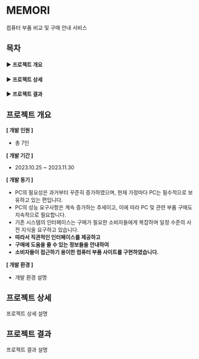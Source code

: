 # MEMORI 
컴퓨터 부품 비교 및 구매 안내 서비스

## 목차
#### ▶ 프로젝트 개요   
#### ▶ 프로젝트 상세   
#### ▶ 프로젝트 결과

## 프로젝트 개요
**[ 개발 인원 ]**
- 총 7인

**[ 개발 기간 ]**   
- 2023.10.25 ~ 2023.11.30

**[ 개발 동기 ]**
- PC의 필요성은 과거부터 꾸준히 증가하였으며, 현재 가정마다 PC는 필수적으로 보유하고 있는 편입니다.
- PC의 성능 요구사항은 계속 증가하는 추세이고, 이에 따라 PC 및 관련 부품 구매도 지속적으로 필요합니다.
- 기존 시스템의 인터페이스는 구매가 필요한 소비자들에게 복잡하며 일정 수준의 사전 지식을 요구하고 있습니다.
- **따라서 직관적인 인터페이스를 제공하고**
- **구매에 도움을 줄 수 있는 정보들을 안내하여**
- **소비자들이 접근하기 용이한 컴퓨터 부품 사이트를 구현하였습니다.**

**[ 개발 환경 ]**
- 개발 환경 설명

## 프로젝트 상세
프로젝트 상세 설명

## 프로젝트 결과
프로젝트 결과 설명
